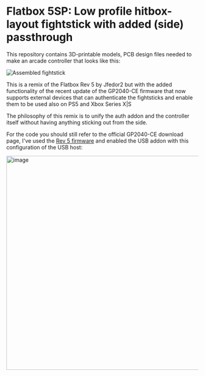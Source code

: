 # Flatbox 5SP: Low profile hitbox-layout fightstick with added (side) passthrough

This repository contains 3D-printable models, PCB design files needed to make an arcade controller that looks like this:

![Assembled fightstick](https://github.com/baronunread/flatbox5SP/assets/50637199/3afaf9e5-e327-40fd-8197-14b3200fa890)

This is a remix of the Flatbox Rev 5 by Jfedor2 but with the added functionality of the recent update of the GP2040-CE firmware that now supports external devices that can authenticate the fightsticks and enable them to be used also on PS5 and Xbox Series X|S

The philosophy of this remix is to unify the auth addon and the controller itself without having anything sticking out from the side. 

For the code you should still refer to the official GP2040-CE download page, I've used the [Rev 5 firmware](https://gp2040-ce.info/downloads) and enabled the USB addon with this configuration of the USB host:

<img width="559" alt="image" src="https://github.com/baronunread/flatbox5SP/assets/50637199/41a9b9ac-7d04-4f6c-9d1e-dd19679ba009">

